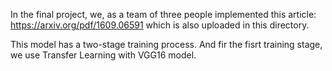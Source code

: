 
In the final project, we, as a team of three people implemented this article:
https://arxiv.org/pdf/1609.06591
which is also uploaded in this directory.


This model has a two-stage training process. And fir the fisrt training stage, we use Transfer Learning with VGG16 model.
